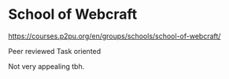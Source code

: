 # School of Webcraft
https://courses.p2pu.org/en/groups/schools/school-of-webcraft/

Peer reviewed
Task oriented

Not very appealing tbh.